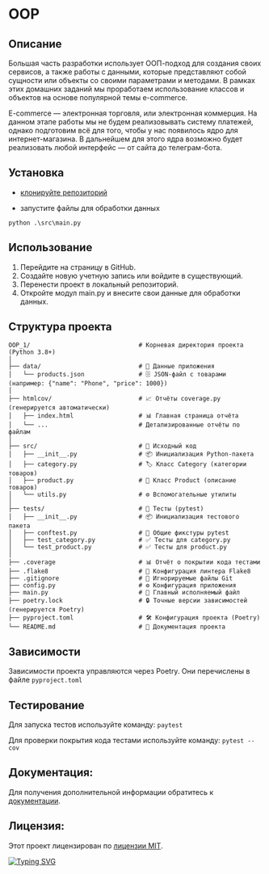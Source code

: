 
# OOP

## Описание
Большая часть разработки использует ООП-подход для создания своих сервисов, а также работы с данными, которые представляют собой сущности или объекты со своими параметрами и методами. В рамках этих домашних заданий мы проработаем использование классов и объектов на основе популярной темы e-commerce.

E-commerce  — электронная торговля, или электронная коммерция. На данном этапе работы мы не будем реализовывать систему платежей, однако подготовим всё для того, чтобы у нас появилось ядро для интернет-магазина. В дальнейшем для этого ядра возможно будет реализовать любой интерфейс — от сайта до телеграм-бота.

## Установка
- [клонируйте репозиторий](git@github.com:SidorovDmitry/OOP_1.git)

- запустите файлы для обработки данных 
```
python .\src\main.py
```

## Использование
1. Перейдите на страницу в GitHub.
2. Создайте новую учетную запись или войдите в существующий.
3. Перенести проект в локальный репозиторий.
4. Откройте модул main.py и внесите свои данные для обработки данных.

## Структура проекта
```
OOP_1/                              # Корневая директория проекта (Python 3.8+)
│
├── data/                           # 📁 Данные приложения
│   └── products.json               # 🗄️ JSON-файл с товарами (например: {"name": "Phone", "price": 1000})
│
├── htmlcov/                        # 📈 Отчёты coverage.py (генерируется автоматически)
│   ├── index.html                  # 📊 Главная страница отчёта
│   └── ...                         # Детализированные отчёты по файлам
│
├── src/                            # 🐍 Исходный код
│   ├── __init__.py                 # 📦 Инициализация Python-пакета
│   ├── category.py                 # 🏷️ Класс Category (категории товаров)
│   ├── product.py                  # 🛒 Класс Product (описание товаров)
│   └── utils.py                    # ⚙️ Вспомогательные утилиты
│
├── tests/                          # 🧪 Тесты (pytest)
│   ├── __init__.py                 # 📦 Инициализация тестового пакета
│   ├── conftest.py                 # 🔧 Общие фикстуры pytest
│   ├── test_category.py            # ✅ Тесты для category.py
│   └── test_product.py             # ✅ Тесты для product.py
│
├── .coverage                       # 📊 Отчёт о покрытии кода тестами
├── .flake8                         # 🧹 Конфигурация линтера Flake8
├── .gitignore                      # 🙈 Игнорируемые файлы Git
├── config.py                       # ⚙️ Конфигурация приложения
├── main.py                         # 🚀 Главный исполняемый файл
├── poetry.lock                     # 🔒 Точные версии зависимостей (генерируется Poetry)
├── pyproject.toml                  # 🛠 Конфигурация проекта (Poetry)
└── README.md                       # 📖 Документация проекта
```

## Зависимости
Зависимости проекта управляются через Poetry. Они перечислены в файле `pyproject.toml`

## Тестирование
Для запуска тестов используйте команду: `paytest`

Для проверки покрытия кода тестами используйте команду: `pytest --cov`

## Документация:
Для получения дополнительной информации обратитесь к [документации](docs/README.md).

## Лицензия:

Этот проект лицензирован по [лицензии MIT](LICENSE).

[![Typing SVG](https://readme-typing-svg.herokuapp.com?color=%2336BCF7&lines=Dmitrii+Sidorov)](https://git.io/typing-svg)
